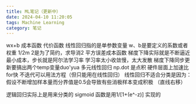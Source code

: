```yaml
---
title: ML笔记（更新中）
date: 2024-04-10 11:20:05
tags: Machine Learning
category: 笔记
---
```


wx+b 成本函数 代价函数
线性回归指的是单参数变量
w、b是要定义的系数或者权重
1/2m 2是为了简约，求导消2
平方误差成本函数
梯度下降实际就是不断逼近最小成本，步长就是阿尔法学习率
学习率太小收敛慢，太大发散
梯度下降同步更新要搞出两个temp变量duo'yua
多元线性回归
np.dot 是点积 硬件层面上加速比for快
不迭代可以用法方程（但只能用在线性回归）
线性回归不适合分类是因为：假设不断增加样本量而分界值是0.5会导致有些消极样本变成积极
（直线右移）

逻辑回归实际上是用来分类的
sigmoid 函数是用1/[1+(e^-z)] 实现的


